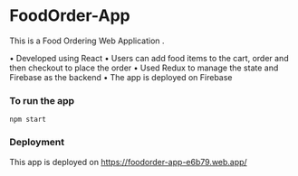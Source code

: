 # FoodOrder-App

This is a Food Ordering Web Application .

• Developed using React
• Users can add food items to the cart, order and then checkout to place the order
• Used Redux to manage the state and Firebase as the backend
• The app is deployed on Firebase

### To run the app

`npm start`

### Deployment

This app is deployed on https://foodorder-app-e6b79.web.app/
